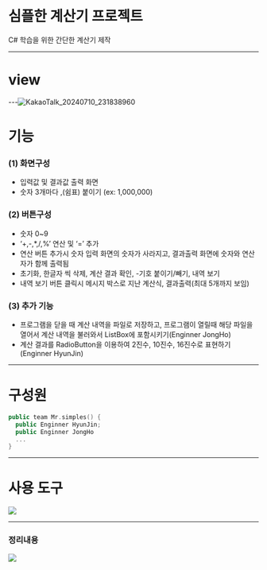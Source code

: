 # 심플한 계산기 프로젝트
C# 학습을 위한 간단한 계산기 제작

---

# view


---![KakaoTalk_20240710_231838960](https://github.com/user-attachments/assets/94e3d299-4e8d-467c-984e-0daf5d49c30b)


# 기능

### (1) 화면구성
- 입력값 및 결과값 출력 화면
- 숫자 3개마다 ,(쉼표) 붙이기 (ex: 1,000,000)
### (2) 버튼구성
 - 숫자 0~9
 - ‘+,-,*,/,%’ 연산 및  ‘=’ 추가
 - 연산 버튼 추가시 숫자 입력 화면의 숫자가 사라지고,
   결과출력 화면에 숫자와 연산자가 함께 출력됨
 - 초기화, 한글자 씩 삭제, 계산 결과 확인,
    -기호 붙이기/빼기, 내역 보기
 - 내역 보기 버튼 클릭시 메시지 박스로 지난 계산식,
   결과출력(최대 5개까지 보임)
### (3) 추가 기능
 -  프로그램을 닫을 때 계산 내역을 파일로 저장하고, 프로그램이 열릴때 해당 파일을 열어서 계산 내역을 불러와서 ListBox에 포함시키기(Enginner JongHo)
 -  계산 결과를 RadioButton을 이용하여 2진수, 10진수, 16진수로 표현하기(Enginner HyunJin)

---


# 구성원
```swift
public team Mr.simples() {
  public Enginner HyunJin;
  public Enginner JongHo
  ...
}
```


---

# 사용 도구

<img src ="https://img.shields.io/badge/-C%23-000000?logo=Csharp&style=flat">

  ---



### 정리내용
<a href="https://www.notion.so/abe3296c48584f6e9ae884a97a55a15c?v=7bf3ea32645942ee8a5e262b8a1d8d01" target="_blank">
                   <img src="https://img.shields.io/badge/notion-181717?style=for-the-badge&logo=notion&logoColor=white">
                </a>
               
